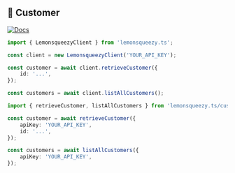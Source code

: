 ## 👤 Customer

[![Docs](https://img.shields.io/badge/-Docs-blue.svg?style=for-the-badge)](https://docs.lemonsqueezy.com/api/customers)

```typescript
import { LemonsqueezyClient } from 'lemonsqueezy.ts';

const client = new LemonsqueezyClient('YOUR_API_KEY');

const customer = await client.retrieveCustomer({
	id: '...',
});

const customers = await client.listAllCustomers();
```

```typescript
import { retrieveCustomer, listAllCustomers } from 'lemonsqueezy.ts/customer';

const customer = await retrieveCustomer({
	apiKey: 'YOUR_API_KEY',
	id: '...',
});

const customers = await listAllCustomers({
	apiKey: 'YOUR_API_KEY',
});
```
